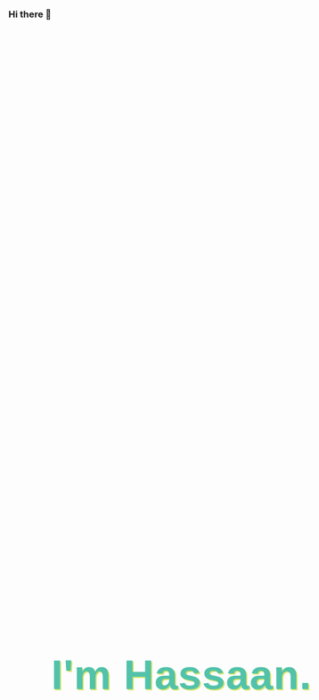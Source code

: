 ### Hi there 👋

<!--
**HassaanKH8/HassaanKH8** is a ✨ _special_ ✨ repository because its `README.md` (this file) appears on your GitHub profile.

Here are some ideas to get you started:

- 🔭 I’m currently working on ...
- 🌱 I’m currently learning ...
- 👯 I’m looking to collaborate on ...
- 🤔 I’m looking for help with ...
- 💬 Ask me about ...
- 📫 How to reach me: ...
- 😄 Pronouns: ...
- ⚡ Fun fact: ...
-->

<h1 id="hassaan">I'm Hassaan.</h1>
<style>
h1{
    font-family: 'MyFont', sans-serif;
    letter-spacing: 1px;
    color: #52C2AA;
}
#hassaan{
    font-family: 'MyFont2',sans-serif;
    font-size: 75px;
    text-align: left;
    color: #52C2AA;
    margin-bottom: 15px;
    margin-left: 8%;
    position: absolute;
    top: 28%;
    text-shadow: 2px 2px 1px #d3e461;
    animation: fadeleft 1s;
}
#hassaan::selection {
    background: #1d1d1d;
    color: #aeaeae;
    text-shadow: none;
}
</style>